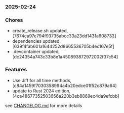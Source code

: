 ### 2025-02-24

### Chores
+ create_release.sh updated, [7674ca97e794f93735abcc33a23dd1431a608733]
+ dependencies updated, [639f4fab601a1644252d8665536705b4ec167e5f]
+ .devcontainer updated, [dc24354a743c33b8e1a450893872972002f37c54]

### Features
+ Use Jiff for all time methods, [c84a1459f7030358994a4b20edce01f52c879a64]
+ update to Rust 2024 edition, [4ca48677352503656a220b3eb8869ec4da9efcbb]

see <a href='https://github.com/mrjackwills/leafcast_pi/blob/main/CHANGELOG.md'>CHANGELOG.md</a> for more details
